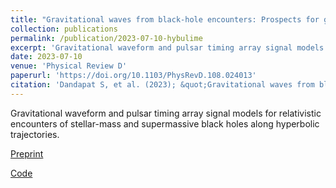 ```yaml
---
title: "Gravitational waves from black-hole encounters: Prospects for ground and galaxy-based observatories"
collection: publications
permalink: /publication/2023-07-10-hybulime
excerpt: 'Gravitational waveform and pulsar timing array signal models for relativistic encounters of stellar-mass and supermassive black holes along hyperbolic trajectories.'
date: 2023-07-10
venue: 'Physical Review D'
paperurl: 'https://doi.org/10.1103/PhysRevD.108.024013'
citation: 'Dandapat S, et al. (2023); &quot;Gravitational waves from black-hole encounters: Prospects for ground and galaxy-based observatories.&quot; <i>PRD</i> 108 024013.'
---
```

Gravitational waveform and pulsar timing array signal models for relativistic encounters of stellar-mass and supermassive black holes along hyperbolic trajectories.

[Preprint](https://arxiv.org/abs/2305.19318)

[Code](https://github.com/subhajitphy/GW_hyp)
